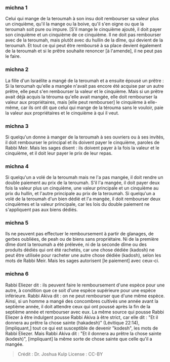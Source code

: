 
### michna 1
Celui qui mange de la teroumah à son insu doit rembourser sa valeur plus un cinquième, qu'il la mange ou la boive, qu'il s'en oigne ou que la teroumah soit pure ou impure. [S'il mange le cinquième ajouté, il doit payer son cinquième et un cinquième de ce cinquième. Il ne doit pas rembourser avec de la teroumah, mais plutôt avec du hullin de la dîme, qui devient de la teroumah. Et tout ce qui peut être remboursé à sa place devient également de la teroumah et si le prêtre souhaite renoncer [à l'amende], il ne peut pas le faire.

### michna 2
La fille d'un Israélite a mangé de la teroumah et a ensuite épousé un prêtre : Si la teroumah qu'elle a mangée n'avait pas encore été acquise par un autre prêtre, elle peut s'en rembourser la valeur et le cinquième. Mais si un prêtre avait déjà acquis la térouma qu'elle avait mangée, elle doit rembourser la valeur aux propriétaires, mais [elle peut rembourser] le cinquième à elle-même, car ils ont dit que celui qui mange de la térouma sans le vouloir, paie la valeur aux propriétaires et le cinquième à qui il veut.

### michna 3
Si quelqu'un donne à manger de la teroumah à ses ouvriers ou à ses invités, il doit rembourser le principal et ils doivent payer le cinquième, paroles de Rabbi Meir. Mais les sages disent : ils doivent payer à la fois la valeur et le cinquième, et il doit leur payer le prix de leur repas.

### michna 4
Si quelqu'un a volé de la teroumah mais ne l'a pas mangée, il doit rendre un double paiement au prix de la teroumah. S'il l'a mangée, il doit payer deux fois la valeur plus un cinquième, une valeur principale et un cinquième au prix du hullin, et l'autre principale au prix de la teroumah. Si quelqu'un a volé de la teroumah d'un bien dédié et l'a mangée, il doit rembourser deux cinquièmes et la valeur principale, car les lois du double paiement ne s'appliquent pas aux biens dédiés.

### michna 5
Ils ne peuvent pas effectuer le remboursement à partir de glanages, de gerbes oubliées, de peah ou de biens sans propriétaire. Ni de la première dîme dont la teroumah a été prélevée, ni de la seconde dîme ou des produits dédiés qui ont été rachetés, car une chose dédiée (kadosh) ne peut être utilisée pour racheter une autre chose dédiée (kadosh), selon les mots de Rabbi Meir. Mais les sages autorisent [le paiement] avec ceux-ci.

### michna 6
Rabbi Eliezer dit : ils peuvent faire le remboursement d'une espèce pour une autre, à condition que ce soit d'une espèce supérieure pour une espèce inférieure. Rabbi Akiva dit : on ne peut rembourser que d'une même espèce. Ainsi, si un homme a mangé des concombres cultivés une année avant la septième année, il doit attendre ceux qui ont poussé après la fin de la septième année et rembourser avec eux. La même source qui pousse Rabbi Eliezer à être indulgent pousse Rabbi Akiva à être strict, car elle dit : "Et il donnera au prêtre la chose sainte (hakadesh)" (Lévitique 22:14), [impliquant,] tout ce qui est susceptible de devenir "kodesh", les mots de Rabbi Eliezer. Mais Rabbi Akiva dit : "Et il donnera au prêtre la chose sainte (kodesh)", [impliquant] la même sorte de chose sainte que celle qu'il a mangée.

>Crédit : Dr. Joshua Kulp
>License : CC-BY